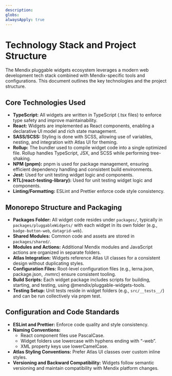 ```yaml
---
description:
globs:
alwaysApply: true
---
```


# Technology Stack and Project Structure

The Mendix pluggable widgets ecosystem leverages a modern web development tech stack combined with Mendix-specific tools and configurations. This document outlines the key technologies and the project structure.

## Core Technologies Used

- **TypeScript:** All widgets are written in TypeScript (.tsx files) to enforce type safety and improve maintainability.
- **React:** Widgets are implemented as React components, enabling a declarative UI model and rich state management.
- **SASS/SCSS:** Styling is done with SCSS, allowing use of variables, nesting, and integration with Atlas UI for theming.
- **Rollup:** The bundler used to compile widget code into a single optimized file. Rollup handles TypeScript, JSX, and SCSS while performing tree-shaking.
- **NPM (pnpm):** pnpm is used for package management, ensuring efficient dependency handling and consistent build environments.
- **Jest:** Used for unit testing widget logic and components.
- **RTL(react-testing-library):** Used for unit testing widget logic and components.
- **Linting/Formatting:** ESLint and Prettier enforce code style consistency.

## Monorepo Structure and Packaging

- **Packages Folder:** All widget code resides under `packages/`, typically in `packages/pluggableWidgets/` with each widget in its own folder (e.g., `badge-button-web`, `datagrid-web`).
- **Shared Modules:** Common code and assets are stored in `packages/shared/`.
- **Modules and Actions:** Additional Mendix modules and JavaScript actions are organized in separate folders.
- **Atlas Integration:** Widgets reference Atlas UI classes for a consistent design without duplicating styles.
- **Configuration Files:** Root-level configuration files (e.g., lerna.json, package.json, .nvmrc) ensure consistent tooling.
- **Build Scripts:** Each widget package includes scripts for building, starting, and testing, using @mendix/pluggable-widgets-tools.
- **Testing Setup:** Unit tests reside in widget folders (e.g., `src/__tests__/`) and can be run collectively via pnpm test.

## Configuration and Code Standards

- **ESLint and Prettier:** Enforce code quality and style consistency.
- **Naming Conventions:**
    - React component files use PascalCase.
    - Widget folders use lowercase with hyphens ending with “-web”.
    - XML property keys use lowerCamelCase.
- **Atlas Styling Conventions:** Prefer Atlas UI classes over custom inline styles.
- **Versioning and Backward Compatibility:** Widgets follow semantic versioning and maintain compatibility with Mendix platform changes.

